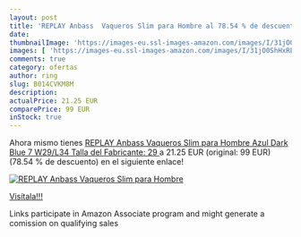 ```yaml
---
layout: post
title: 'REPLAY Anbass  Vaqueros Slim para Hombre al 78.54 % de descuento'
date: 
thumbnailImage: 'https://images-eu.ssl-images-amazon.com/images/I/31jO0ShHxRL._SL200_.jpg'
images: [ 'https://images-eu.ssl-images-amazon.com/images/I/31jO0ShHxRL._SL200_.jpg' ]
comments: true
category: ofertas
author: ring
slug: B014CVKM8M
description:
actualPrice: 21.25 EUR
comparePrice: 99 EUR
inStock: true
---
```


Ahora mismo tienes [REPLAY Anbass  Vaqueros Slim para Hombre  Azul  Dark Blue 7  W29/L34  Talla del Fabricante: 29 ](https://www.amazon.es/dp/B014CVKM8M/?tag=tolees-21) a 21.25 EUR (original: 99 EUR) (78.54 %  de descuento) en el siguiente enlace!

[![REPLAY Anbass  Vaqueros Slim para Hombre](https://images-eu.ssl-images-amazon.com/images/I/31jO0ShHxRL._SL200_.jpg)](https://www.amazon.es/dp/B014CVKM8M/?tag=tolees-21)

[Visítala!!!](https://www.amazon.es/dp/B014CVKM8M/?tag=tolees-21)

Links participate in Amazon Associate program and might generate a comission on qualifying sales
